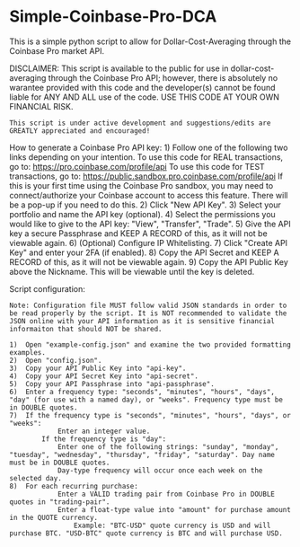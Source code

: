 # Simple-Coinbase-Pro-DCA
This is a simple python script to allow for Dollar-Cost-Averaging through the Coinbase Pro market API.

DISCLAIMER:
	This script is available to the public for use in dollar-cost-averaging through the Coinbase Pro API; however, there is absolutely 
	no warantee provided with this code and the developer(s) cannot be found liable for ANY AND ALL use of the code. USE THIS CODE AT YOUR OWN FINANCIAL RISK.
	
	This script is under active development and suggestions/edits are GREATLY appreciated and encouraged!

How to generate a Coinbase Pro API key:
	1)	Follow one of the following two links depending on your intention. 
			To use this code for REAL transactions, go to: https://pro.coinbase.com/profile/api
			To use this code for TEST transactions, go to: https://public.sandbox.pro.coinbase.com/profile/api
			If this is your first time using the Coinbase Pro sandbox, you may need to connect/authorize your Coinbase account to access this feature. There will be a pop-up if you need to do this.
	2)	Click "New API Key".
	3)	Select your portfolio and name the API key (optional).
	4)	Select the permissions you would like to give to the API key: "View", "Transfer", "Trade".
	5) 	Give the API key a secure Passphrase and KEEP A RECORD of this, as it will not be viewable again.
	6) 	(Optional) Configure IP Whitelisting.
	7)	Click "Create API Key" and enter your 2FA (if enabled).
	8) 	Copy the API Secret and KEEP A RECORD of this, as it will not be viewable again.
	9)	Copy the API Public Key above the Nickname. This will be viewable until the key is deleted.
	
Script configuration:

	Note: Configuration file MUST follow valid JSON standards in order to be read properly by the script. It is NOT recommended to validate the JSON online with your API information as it is sensitive financial informaiton that should NOT be shared.

	1)	Open "example-config.json" and examine the two provided formatting examples.
	2)	Open "config.json".
	3)	Copy your API Public Key into "api-key".
	4)	Copy your API Secret Key into "api-secret".
	5)	Copy your API Passphrase into "api-passphrase".
	6)	Enter a frequency type: "seconds", "minutes", "hours", "days", "day" (for use with a named day), or "weeks". Frequency type must be in DOUBLE quotes.
	7)	If the frequency type is "seconds", "minutes", "hours", "days", or "weeks":
				Enter an integer value.
			If the frequency type is "day":
				Enter one of the following strings: "sunday", "monday", "tuesday", "wednesday", "thursday", "friday", "saturday". Day name must be in DOUBLE quotes.
				Day-type frequency will occur once each week on the selected day.
	8)	For each recurring purchase:
				Enter a VALID trading pair from Coinbase Pro in DOUBLE quotes in "trading-pair".
				Enter a float-type value into "amount" for purchase amount in the QUOTE currency.
					Example: "BTC-USD" quote currency is USD and will purchase BTC. "USD-BTC" quote currency is BTC and will purchase USD.
					
